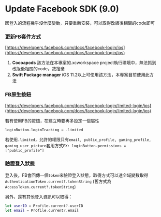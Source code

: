# Update Facebook SDK \(9.0\)

因登入的流程幾乎沒什麼變動，只要重新安裝，可以取得改版後相關的code即可

### 更新FB套件方式

[https://developers.facebook.com/docs/facebook-login/ios](https://developers.facebook.com/docs/facebook-login/ios)

1. **Cocoapods** 該方法在本專案的.xcworkspace project執行環境中，無法抓到改版後相關的code，故捨棄 
2. **Swift Package manager** iOS 11.2以上可使用該方法，本專案目前使用此方法

### FB原生按鈕

[https://developers.facebook.com/docs/facebook-login/limited-login/ios](https://developers.facebook.com/docs/facebook-login/limited-login/ios)

若有使用FB的按鈕，在建立時要再多設定一個屬性

```swift
loginButton.loginTracking = .limited
```

若使用`.limited`，允許的權限只有`email, public_profile, gaming_profile, gaming_user_picture`套用方式`EX: loginButton.permissions = ["public_profile"]`

### 驗證登入狀態

登入後，FB會回傳一個`token`來驗證登入狀態，取得方式可以透全域變數取得`AuthenticationToken.current?.tokenString` \(舊方式為`AccessToken.current?.tokenString`\)

另外，還有其他登入資訊可以取得：

```swift
let userID = Profile.current?.userID
let email = Profile.current?.email
```



